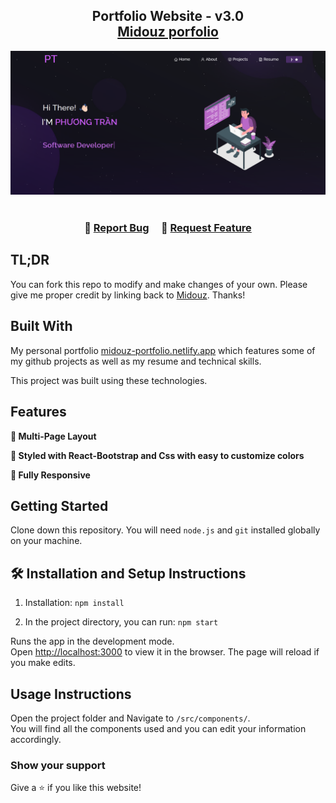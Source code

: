<h2 align="center">
  Portfolio Website - v3.0<br/>
  <a href="https://midouz-portfolio.netlify.app/" target="_blank">Midouz porfolio</a>
</h2>
<div align="center">
  <img alt="Demo" src="./Images/readme-img.png" />
</div>

<br/>

<h3 align="center">
    🔹
    <a href="https://github.com/dphuong2103/porfolio-v3/issues">Report Bug</a> &nbsp; &nbsp;
    🔹
    <a href="https://github.com/dphuong2103/porfolio-v3/issues">Request Feature</a>
</h3>

## TL;DR

You can fork this repo to modify and make changes of your own. Please give me proper credit by linking back to [Midouz](https://github.com/dphuong2103/porfolio-v3). Thanks!

## Built With

My personal portfolio <a href="https://midouz-portfolio.netlify.app/" target="_blank">midouz-portfolio.netlify.app</a> which features some of my github projects as well as my resume and technical skills.<br/>

This project was built using these technologies.
## Features

**📖 Multi-Page Layout**

**🎨 Styled with React-Bootstrap and Css with easy to customize colors**

**📱 Fully Responsive**

## Getting Started

Clone down this repository. You will need `node.js` and `git` installed globally on your machine.

## 🛠 Installation and Setup Instructions

1. Installation: `npm install`

2. In the project directory, you can run: `npm start`

Runs the app in the development mode.\
Open [http://localhost:3000](http://localhost:3000) to view it in the browser.
The page will reload if you make edits.

## Usage Instructions

Open the project folder and Navigate to `/src/components/`. <br/>
You will find all the components used and you can edit your information accordingly.

### Show your support

Give a ⭐ if you like this website!

